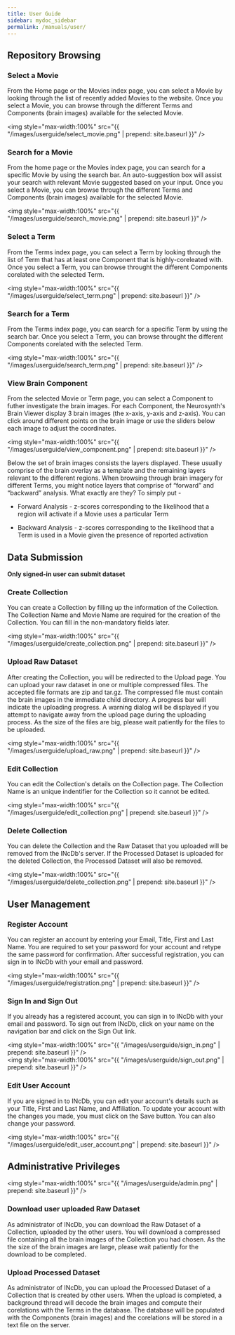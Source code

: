 ```yaml
---
title: User Guide
sidebar: mydoc_sidebar
permalink: /manuals/user/
---
```


## Repository Browsing

### Select a Movie

From the Home page or the Movies index page, you can select a Movie by looking through the list of recently added Movies to the website. Once you select a Movie, you can browse through the different Terms and Components (brain images) available for the selected Movie.

<img style="max-width:100%" src="{{ "/images/userguide/select_movie.png" | prepend: site.baseurl }}" />

###  Search for a Movie

From the home page or the Movies index page, you can search for a specific Movie by using the search bar. An auto-suggestion box will assist your search with relevant Movie suggested based on your input. Once you select a Movie, you can browse through the different Terms and Components (brain images) available for the selected Movie.

<img style="max-width:100%" src="{{ "/images/userguide/search_movie.png" | prepend: site.baseurl }}" />

### Select a Term

From the Terms index page, you can select a Term by looking through the list of Term that has at least one Component that is highly-coreleated with. Once you select a Term, you can browse throught the different Components corelated with the selected Term. 

<img style="max-width:100%" src="{{ "/images/userguide/select_term.png" | prepend: site.baseurl }}" />

### Search for a Term

From the Terms index page, you can search for a specific Term by using the search bar. Once you select a Term, you can browse throught the different Components corelated with the selected Term. 

<img style="max-width:100%" src="{{ "/images/userguide/search_term.png" | prepend: site.baseurl }}" />

### View Brain Component

From the selected Movie or Term page, you can select a Component to futher investigate the brain images. For each Component, the Neurosynth's Brain Viewer display 3 brain images (the x-axis, y-axis and z-axis). You can click around different points on the brain image or use the sliders below each image to adjust the coordinates.

<img style="max-width:100%" src="{{ "/images/userguide/view_component.png" | prepend: site.baseurl }}" />

Below the set of brain images consists the layers displayed. These usually comprise of the brain overlay as a template and the remaining layers relevant to the different regions. When browsing through brain imagery for different Terms, you might notice layers that comprise of “forward” and “backward” analysis. What exactly are they? To simply put -

* Forward Analysis - z-scores corresponding to the likelihood that a region will activate if a Movie uses a particular Term

* Backward Analysis - z-scores corresponding to the likelihood that a Term is used in a Movie given the presence of reported activation

## Data Submission

**Only signed-in user can submit dataset**

### Create Collection

You can create a Collection by filling up the information of the Collection. The Collection Name and Movie Name are required for the creation of the Collection. You can fill in the non-mandatory fields later. 

<img style="max-width:100%" src="{{ "/images/userguide/create_collection.png" | prepend: site.baseurl }}" />

### Upload Raw Dataset

After creating the Collection, you will be redirected to the Upload page. You can upload your raw dataset in one or multiple compressed files. The accepted file formats are zip and tar.gz. The compressed file must contain the brain images in the immediate child directory. A progress bar will indicate the uploading progress. A warning dialog will be displayed if you attempt to navigate away from the upload page during the uploading process. As the size of the files are big, please wait patiently for the files to be uploaded.

<img style="max-width:100%" src="{{ "/images/userguide/upload_raw.png" | prepend: site.baseurl }}" />

### Edit Collection

You can edit the Collection's details on the Collection page. The Collection Name is an unique indentifier for the Collection so it cannot be edited.

<img style="max-width:100%" src="{{ "/images/userguide/edit_collection.png" | prepend: site.baseurl }}" />

### Delete Collection

You can delete the Collection and the Raw Dataset that you uploaded will be removed from the INcDb's server. If the Processed Dataset is uploaded for the deleted Collection, the Processed Dataset will also be removed.

<img style="max-width:100%" src="{{ "/images/userguide/delete_collection.png" | prepend: site.baseurl }}" />

## User Management

### Register Account

You can register an account by entering your Email, Title, First and Last Name. You are required to set your password for your account and retype the same password for confirmation. After successful registration, you can sign in to INcDb with your email and password.

<img style="max-width:100%" src="{{ "/images/userguide/registration.png" | prepend: site.baseurl }}" />

### Sign In and Sign Out

If you already has a registered account, you can sign in to INcDb with your email and password. To sign out from INcDb, click on your name on the navigation bar and click on the Sign Out link.

<img style="max-width:100%" src="{{ "/images/userguide/sign_in.png" | prepend: site.baseurl }}" />
<br>
<img style="max-width:100%" src="{{ "/images/userguide/sign_out.png" | prepend: site.baseurl }}" />

### Edit User Account

If you are signed in to INcDb, you can edit your account's details such as your Title, First and Last Name, and Affiliation. To update your account with the changes you made, you must click on the Save button. You can also change your password. 

<img style="max-width:100%" src="{{ "/images/userguide/edit_user_account.png" | prepend: site.baseurl }}" />

## Administrative Privileges

<img style="max-width:100%" src="{{ "/images/userguide/admin.png" | prepend: site.baseurl }}" />

### Download user uploaded Raw Dataset

As administrator of INcDb, you can download the Raw Dataset of a Collection, uploaded by the other users. You will download a compressed file containing all the brain images of the Collection you had chosen. As the the size of the brain images are large, please wait patiently for the download to be completed.

### Upload Processed Dataset

As administrator of INcDb, you can upload the Processed Dataset of a Collection that is created by other users. When the upload is completed, a background thread will decode the brain images and compute their corelations with the Terms in the database. The database will be populated with the Components (brain images) and the corelations will be stored in a text file on the server.